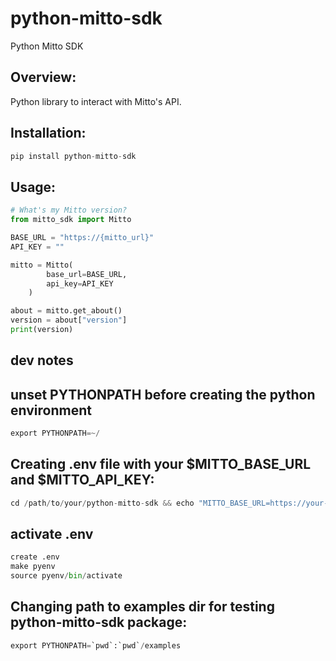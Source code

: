 # python-mitto-sdk
Python Mitto SDK

## Overview:

Python library to interact with Mitto's API.

## Installation:
```python
pip install python-mitto-sdk
```

## Usage:
```python
# What's my Mitto version?
from mitto_sdk import Mitto

BASE_URL = "https://{mitto_url}"
API_KEY = ""

mitto = Mitto(
        base_url=BASE_URL,
        api_key=API_KEY
    )

about = mitto.get_about()
version = about["version"]
print(version)
```


## dev notes
## unset PYTHONPATH before creating the python environment
```python
export PYTHONPATH=~/
```


## Creating .env file with your $MITTO_BASE_URL and $MITTO_API_KEY:
```python
cd /path/to/your/python-mitto-sdk && echo "MITTO_BASE_URL=https://your-mitto.zuarbase.net">.env && echo "MITTO_API_KEY=<YOUR_API_KEY>">>.env
```


## activate .env 
```python
create .env
make pyenv
source pyenv/bin/activate
```


## Changing path to examples dir for testing python-mitto-sdk package:
```python
export PYTHONPATH=`pwd`:`pwd`/examples
```
